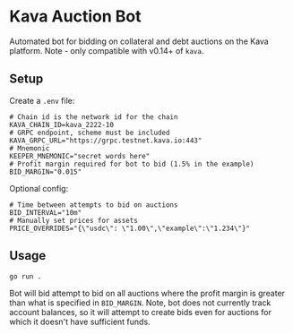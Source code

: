 # Kava Auction Bot

Automated bot for bidding on collateral and debt auctions on the Kava platform. Note - only compatible with v0.14+ of `kava`.

## Setup

Create a `.env` file:

```
# Chain id is the network id for the chain
KAVA_CHAIN_ID=kava_2222-10
# GRPC endpoint, scheme must be included
KAVA_GRPC_URL="https://grpc.testnet.kava.io:443"
# Mnemonic
KEEPER_MNEMONIC="secret words here"
# Profit margin required for bot to bid (1.5% in the example)
BID_MARGIN="0.015"
```

Optional config:

```
# Time between attempts to bid on auctions
BID_INTERVAL="10m"
# Manually set prices for assets
PRICE_OVERRIDES="{\"usdc\": \"1.00\",\"example\":\"1.234\"}"
```

## Usage

```
go run .
```

Bot will bid attempt to bid on all auctions where the profit margin is greater than what is specified in `BID_MARGIN`. Note, bot does not currently track account balances, so it will attempt to create bids even for auctions for which it doesn't have sufficient funds.
